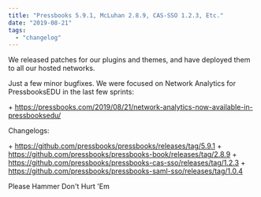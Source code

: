 ```yaml
---
title: "Pressbooks 5.9.1, McLuhan 2.8.9, CAS-SSO 1.2.3, Etc."
date: "2019-08-21"
tags: 
  - "changelog"
---
```


We released patches for our plugins and themes, and have deployed them to all our hosted networks.

Just a few minor bugfixes. We were focused on Network Analytics for PressbooksEDU in the last few sprints:

\+ https://pressbooks.com/2019/08/21/network-analytics-now-available-in-pressbooksedu/

Changelogs:

\+ https://github.com/pressbooks/pressbooks/releases/tag/5.9.1 + https://github.com/pressbooks/pressbooks-book/releases/tag/2.8.9 + https://github.com/pressbooks/pressbooks-cas-sso/releases/tag/1.2.3 + https://github.com/pressbooks/pressbooks-saml-sso/releases/tag/1.0.4

Please Hammer Don't Hurt 'Em
